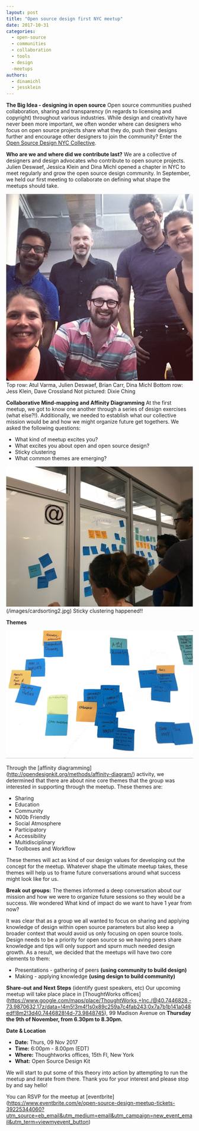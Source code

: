 ```yaml
---
layout: post
title: "Open source design first NYC meetup"
date: 2017-10-31
categories:
  - open-source
  - communities
  - collaboration
  - tools
  - design
  -meetups
authors:
  - dinamichl
  - jessklein
---
```


**The Big Idea - designing in open source**
Open source communities pushed collaboration, sharing and transparency (in regards to licensing and copyright) throughout various industries. While design and creativity have never been more important, we often wonder where can designers who focus on open source projects share what they do, push their designs further and encourage other designers to join the community? Enter the [Open Source Design NYC Collective](http://opensourcedesign.net/events/2017/09/open-source-design-nyc).

**Who are we and where did we contribute last?**
We are a collective of designers and design advocates who contribute to open source projects. Julien Deswaef, Jessica Klein and Dina Michl opened a chapter in NYC to meet regularly and grow the open source design community. In September, we held our first meeting to collaborate on defining what shape the meetups should take.

![nycgroup](/images/nycgroup.jpg)
Top row: Atul Varma, Julien Deswaef, Brian Carr, Dina Michl
Bottom row: Jess Klein, Dave Crossland
Not pictured: Dixie Ching


**Collaborative Mind-mapping and Affinity Diagramming**
At the first meetup, we got to know one another through a series of design exercises (what else?!). Additionally, we needed to establish what our collective mission would be and how we might organize future get togethers.  We asked the following questions:

- What kind of meetup excites you?
- What excites you about open and open source design?
 - Sticky clustering
 - What common themes are emerging?

![sticyclustering](/images/cardsorting1.jpg) (/images/cardsorting2.jpg)
Sticky clustering happened!!

**Themes**

![cardsorting](/images/cardsorting3.jpg)


Through the [affinity diagramming] (http://opendesignkit.org/methods/affinity-diagram/) activity, we determined that there are about nine core themes that the group was interested in supporting through the meetup. These themes are:  
- Sharing
- Education
- Community
- N00b Friendly
- Social Atmosphere
- Participatory
- Accessibility
- Multidisciplinary
- Toolboxes and Workflow

These themes will act as kind of our design values for developing out the concept for the meetup. Whatever shape the ultimate meetup takes, these themes will help us to frame future conversations around what success might look like for us.

**Break out groups:**
The themes informed a deep conversation about our mission and how we were to organize future sessions so they would be a success. We wondered What kind of impact do we want to have 1 year from now?

It was clear that as a group we all wanted to focus on sharing and applying knowledge of design within open source parameters but also keep a broader context that would avoid us only focusing on open source tools. Design needs to be a priority for open source so we having peers share knowledge and tips will only support and spurn much needed design growth.
As a result, we decided that the meetups will have two core elements to them:

- Presentations -  gathering of peers **(using community to build design)**
- Making - applying knowledge **(using design to build community)**



**Share-out and Next Steps** (identify guest speakers, etc)
Our upcoming meetup will take place place in [ThoughtWorks offices] (https://www.google.com/maps/place/ThoughtWorks,+Inc./@40.7446828,-73.9870632,17z/data=!4m5!3m4!1s0x89c259a7c4fab243:0x7a7b1b141a048edf!8m2!3d40.7446828!4d-73.9848745), 99 Madison Avenue on **Thursday the 9th of November, from 6.30pm to 8.30pm.**

**Date & Location**
- **Date:** Thurs, 09 Nov 2017
- **Time:** 6:00pm - 8.00pm (EDT)
- **Where:** Thoughtworks offices, 15th Fl, New York
- **What:** Open Source Design Kit

We will start to put some of this theory into action by attempting to run the meetup and iterate from there. Thank you for your interest and please stop by and say hello!

You can RSVP for the meetup at [eventbrite] (https://www.eventbrite.com/e/open-source-design-meetup-tickets-39225344060?utm_source=eb_email&utm_medium=email&utm_campaign=new_event_email&utm_term=viewmyevent_button)
